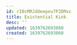 ```yaml
---
id: rI0cMRJdUeepeu7P2DMxc
title: Existential Kink
desc: ''
updated: 1639762693860
created: 1639762693860
---
```


